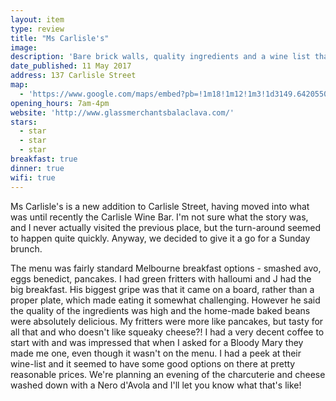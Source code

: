 ```yaml
---
layout: item
type: review
title: "Ms Carlisle's"
image:
description: 'Bare brick walls, quality ingredients and a wine list that will bring us back.'
date_published: 11 May 2017
address: 137 Carlisle Street
map:
  - 'https://www.google.com/maps/embed?pb=!1m18!1m12!1m3!1d3149.642055035663!2d144.9891833153204!3d-37.868664979742455!2m3!1f0!2f0!3f0!3m2!1i1024!2i768!4f13.1!3m3!1m2!1s0x6ad66844d4fd2107%3A0x61ce71aa9f0aca3a!2s137+Carlisle+St%2C+Balaclava+VIC+3183!5e0!3m2!1sen!2sau!4v1497157425048'
opening_hours: 7am-4pm
website: 'http://www.glassmerchantsbalaclava.com/'
stars:
  - star
  - star
  - star
breakfast: true
dinner: true
wifi: true
---
```



Ms Carlisle's is a new addition to Carlisle Street, having moved into what was until recently the Carlisle Wine Bar. I'm not sure what the story was, and I never actually visited the previous place, but the turn-around seemed to happen quite quickly. Anyway, we decided to give it a go for a Sunday brunch.&nbsp;

The menu was fairly standard Melbourne breakfast options - smashed avo, eggs benedict, pancakes. I had green fritters with halloumi and J had the big breakfast. His biggest gripe was that it came on a board, rather than a proper plate, which made eating it somewhat challenging. However he said the quality of the ingredients was high and the home-made baked beans were absolutely delicious. My fritters were more like pancakes, but tasty for all that and who doesn't like squeaky cheese?! I had a very decent coffee to start with and was impressed that when I asked for a Bloody Mary they made me one, even though it wasn't on the menu. I had a peek at their wine-list and it seemed to have some good options on there at pretty reasonable prices. We're planning an evening of the charcuterie and cheese washed down with a Nero d'Avola and I'll let you know what that's like!